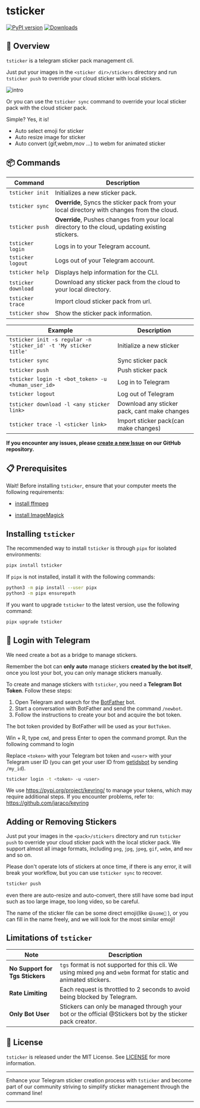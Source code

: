 # tsticker

[![PyPI version](https://badge.fury.io/py/tsticker.svg)](https://badge.fury.io/py/tsticker) [![Downloads](https://pepy.tech/badge/tsticker)](https://pepy.tech/project/tsticker)

## 📘 Overview

`tsticker` is a telegram sticker pack management cli.

Just put your images in the `<sticker dir>/stickers` directory and run `tsticker push` to override your cloud sticker
with local stickers.

![intro](.github/intro.png)

Or you can use the `tsticker sync` command to override your local sticker pack with the cloud sticker pack.

Simple? Yes, it is!

- Auto select emoji for sticker
- Auto resize image for sticker
- Auto convert (gif,webm,mov ...) to webm for animated sticker

## 📦 Commands

| Command             | Description                                                                                      |
|---------------------|--------------------------------------------------------------------------------------------------|
| `tsticker init`     | Initializes a new sticker pack.                                                                  |
| `tsticker sync`     | **Override**, Syncs the sticker pack from your local directory with changes from the cloud.      |
| `tsticker push`     | **Override**, Pushes changes from your local directory to the cloud, updating existing stickers. |
| `tsticker login`    | Logs in to your Telegram account.                                                                |
| `tsticker logout`   | Logs out of your Telegram account.                                                               |
| `tsticker help`     | Displays help information for the CLI.                                                           |
| `tsticker download` | Download any sticker pack from the cloud to your local directory.                                |
| `tsticker trace`    | Import cloud sticker pack from url.                                                              |
| `tsticker show`     | Show the sticker pack information.                                                               |

| Example                                                          | Description                                  |
|------------------------------------------------------------------|----------------------------------------------|
| `tsticker init -s regular -n 'sticker_id' -t 'My sticker title'` | Initialize a new sticker                     |
| `tsticker sync`                                                  | Sync sticker pack                            |
| `tsticker push`                                                  | Push sticker pack                            |
| `tsticker login -t <bot_token> -u <human_user_id>`               | Log in to Telegram                           |
| `tsticker logout`                                                | Log out of Telegram                          |
| `tsticker download -l <any sticker link>`                        | Download any sticker pack, cant make changes |
| `tsticker trace -l <sticker link>`                               | Import sticker pack(can make changes)        |

**If you encounter any issues, please [create a new Issue](https://github.com/sudoskys/tsticker/issues) on our GitHub
repository.**

## 📋 Prerequisites

Wait! Before installing `tsticker`, ensure that your computer meets the following requirements:

- [install ffmpeg](https://ffmpeg.org/download.html)

- [install ImageMagick](https://docs.wand-py.org/en/0.6.12/guide/install.html)

## Installing `tsticker`

The recommended way to install `tsticker` is through `pipx` for isolated environments:

```bash
pipx install tsticker
```

If `pipx` is not installed, install it with the following commands:

```bash
python3 -m pip install --user pipx
python3 -m pipx ensurepath
```

If you want to upgrade `tsticker` to the latest version, use the following command:

```bash
pipx upgrade tsticker
```

## 🔑 Login with Telegram

We need create a bot as a bridge to manage stickers.

Remember the bot can **only** **auto** manage stickers **created by the bot itself**, once you lost your bot, you can
only manage stickers manually.

To create and manage stickers with `tsticker`, you need a **Telegram Bot Token**. Follow these steps:

1. Open Telegram and search for the [BotFather](https://t.me/BotFather) bot.
2. Start a conversation with BotFather and send the command `/newbot`.
3. Follow the instructions to create your bot and acquire the bot token.

The bot token provided by BotFather will be used as your `BotToken`.

Win + R, type `cmd`, and press Enter to open the command prompt. Run the following command to login

Replace `<token>` with your Telegram bot token and `<user>` with your Telegram user ID (you can get your user ID
from [getidsbot](https://t.me/getidsbot) by sending `/my_id`).

```bash
tsticker login -t <token> -u <user>
```

We use https://pypi.org/project/keyring/ to manage your tokens, which may require additional steps. If you encounter
problems, refer to: https://github.com/jaraco/keyring

## Adding or Removing Stickers

Just put your images in the `<pack>/stickers` directory and run `tsticker push` to override your cloud sticker pack with
the local sticker pack. We support almost all image formats, including `png`, `jpg`, `jpeg`, `gif`, `webm`, and
`mov` and so on.

Please don't operate lots of stickers at once time, if there is any error, it will break your workflow, but you can
use `tsticker sync` to recover.

```bash
tsticker push
```

even there are auto-resize and auto-convert, there still have some bad input such as too large image, too long video, so
be careful.

The name of the sticker file can be some direct emoji(like `😄some🧑` ), or you can fill in the name freely, and we will
look for the most similar
emoji!

## Limitations of `tsticker`

| Note                            | Description                                                                                                          |
|---------------------------------|----------------------------------------------------------------------------------------------------------------------|
| **No Support for Tgs Stickers** | `tgs` format is not supported for this cli. We using mixed `png` and `webm` format for static and animated stickers. |
| **Rate Limiting**               | Each request is throttled to 2 seconds to avoid being blocked by Telegram.                                           |
| **Only Bot User**               | Stickers can only be managed through your bot or the official @Stickers bot by the sticker pack creator.             |

## 📄 License

`tsticker` is released under the MIT License. See [LICENSE](LICENSE) for more information.

---

Enhance your Telegram sticker creation process with `tsticker` and become part of our community striving to simplify
sticker management through the command line!

---